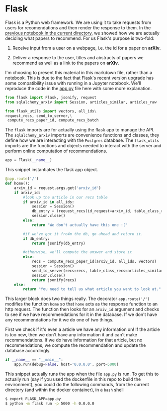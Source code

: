 # Flask
Flask is a Python web framework. We are using it to take requests from users for recomendations and then render the response to them. In the [previous notebook in the current directory](./01_Similarity_of_Articles), we showed how we are actually deciding what papers to recommend. For us Flask's purpose is two-fold:

1. Receive input from a user on a webpage, i.e. the id for a paper on __arXiv__.

1. Deliver a response to the user, titles and abstracts of papers we recommend as well as a link to the papers on __arXiv__.

I'm choosing to present this material in this markdown file, rather than a notebook. This is due to the fact that Flask's recent version upgrade has some compatibility issue with running in a Jupyter notebook. We'll reproduce the code in the [app.py](app.py) file here with some more explanation.
```python
from flask import Flask, jsonify, request
from sqlalchemy_arxiv import Session, articles_similar, articles_raw

from flask_utils import vectors, all_ids\
request_recs, send_to_server,\
 compute_recs_paper_id, compute_recs_batch
```

The `flask` imports are for actually using the flask app to manage the API. The `sqlalchemy_arxiv` imports are convenience functions and classes, they define how we are interacting with the `Postgres` database. The `flask_utils` imports are the functions and objects needed to interact with the server and perform online computation of recommendations.

```python
app = Flask(__name__)
```
This snippet instantiates the flask app object.


```python
@app.route('/')
def home():
    arxiv_id = request.args.get('arxiv_id')
    if arxiv_id:
        #look up the article in our recs table
        if arxiv_id in all_ids:
            session = Session()
            db_entry = (request_recs(id_request=arxiv_id, table_class_recs=articles_similar, session=session)
            session.close()
        else:
            return "We don't actually have this one :("

        #if we've got it fro4m the db, go ahead and return it.
        if db_entry:
            return jsonify(db_entry)

        #otherwise, we'll compute the answer and store it
        else:
            recs = compute_recs_paper_id(arxiv_id, all_ids, vectors)
            session = Session()
            send_to_server(recs=recs, table_class_recs=articles_similar, session=session)
            session.close()
            return jsonify(recs)
    else:
        return "You need to tell us what article you want to look at."
```

This larger block does two things really. The decorator `app.route('/')` modifies the function `home` so that `home` acts as the response function to an http request. The function then looks for an `arxiv_id` argument and checks to see if we have recommendations for it in the database. If we don't have any recommendations for it we do one of two things.

First we check if it's even a article we have any information on! If the article is too new, then we don't have any information it and can't make recommendations. If we do have information for that article, but no recommendations, we compute the recommendation and update the database accordingly.


```python
if __name__ == "__main__":
    app.run(debug=False, host='0.0.0.0', port=5000)
```

This snippet actually runs the app when the file `app.py` is run. To get this to actually run (say if you used the dockerfile in this repo to build the environment), you could do the following commands, from the current directory (and within the docker container), in a `bash` shell

```bash
$ export FLASK_APP=app.py
$ python -m flask run -p 5000 -h 0.0.0.0
```
